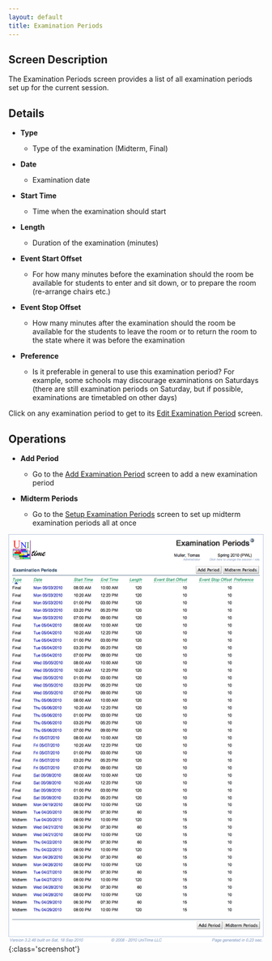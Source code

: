 ```yaml
---
layout: default
title: Examination Periods
---
```



## Screen Description


 The Examination Periods screen provides a list of all examination periods set up for the current session.

## Details

* **Type**
	* Type of the examination (Midterm, Final)

* **Date**
	* Examination date

* **Start Time**
	* Time when the examination should start

* **Length**
	* Duration of the examination (minutes)

* **Event Start Offset**
	* For how many minutes before the examination should the room be available for students to enter and sit down, or to prepare the room (re-arrange chairs etc.)

* **Event Stop Offset**
	* How many minutes after the examination should the room be available for the students to leave the room or to return the room to the state where it was before the examination

* **Preference**
	* Is it preferable in general to use this examination period? For example, some schools may discourage examinations on Saturdays (there are still examination periods on Saturday, but if possible, examinations are timetabled on other days)


 Click on any examination period to get to its [Edit Examination Period](edit-examination-period) screen.

## Operations

* **Add Period**
	* Go to the [Add Examination Period](add-examination-period) screen to add a new examination period

* **Midterm Periods**
	* Go to the [Setup Examination Periods](setup-examination-periods) screen to set up midterm examination periods all at once


![Examination Periods](images/examination-periods-1.png){:class='screenshot'}
